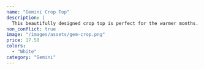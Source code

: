 ```yaml
---
name: "Gemini Crop Top"
description: |
  This beautifully designed crop top is perfect for the warmer months.
non_conflict: true
image: "/images/assets/gem-crop.png"
price: 17.50
colors:
  - "White"
category: "Gemini"
---
```


